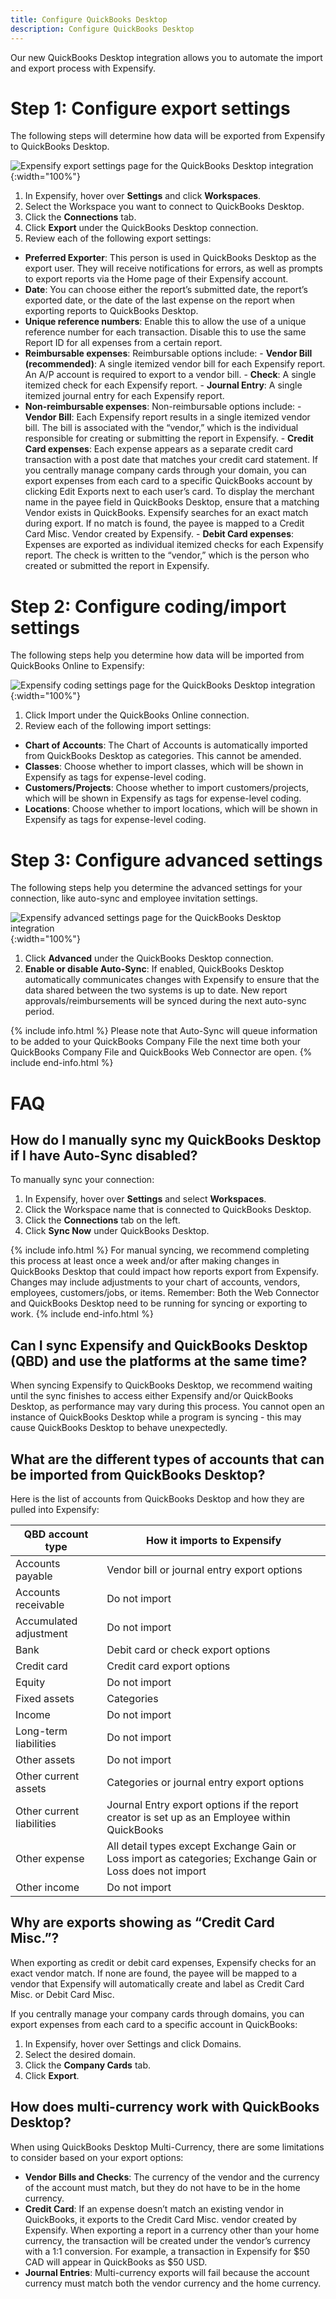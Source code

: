 ```yaml
---
title: Configure QuickBooks Desktop
description: Configure QuickBooks Desktop
---
```

Our new QuickBooks Desktop integration allows you to automate the import and export process with Expensify.

# Step 1: Configure export settings
The following steps will determine how data will be exported from Expensify to QuickBooks Desktop.

![Expensify export settings page for the QuickBooks Desktop integration](https://help.expensify.com/assets/images/quickbooks-desktop-export-settings.png){:width="100%"}

1. In Expensify, hover over **Settings** and click **Workspaces**.
2. Select the Workspace you want to connect to QuickBooks Desktop.
3. Click the **Connections** tab. 
4. Click **Export** under the QuickBooks Desktop connection.
5. Review each of the following export settings:
- **Preferred Exporter**: This person is used in QuickBooks Desktop as the export user. They will receive notifications for errors, as well as prompts to export reports via the Home page of their Expensify account.
- **Date**: You can choose either the report’s submitted date, the report’s exported date, or the date of the last expense on the report when exporting reports to QuickBooks Desktop.
- **Unique reference numbers**: Enable this to allow the use of a unique reference number for each transaction. Disable this to use the same Report ID for all expenses from a certain report.
- **Reimbursable expenses**: Reimbursable options include:
        - **Vendor Bill (recommended)**: A single itemized vendor bill for each Expensify report. An A/P account is required to export to a vendor bill.
        - **Check**: A single itemized check for each Expensify report.
        - **Journal Entry**: A single itemized journal entry for each Expensify report.
- **Non-reimbursable expenses**: Non-reimbursable options include:
        - **Vendor Bill**: Each Expensify report results in a single itemized vendor bill. The bill is associated with the “vendor,” which is the individual responsible for creating or submitting the report in Expensify.
        - **Credit Card expenses**: Each expense appears as a separate credit card transaction with a post date that matches your credit card statement. If you centrally manage company cards through your domain, you can export expenses from each card to a specific QuickBooks account by clicking Edit Exports next to each user’s card. To display the merchant name in the payee field in QuickBooks Desktop, ensure that a matching Vendor exists in QuickBooks. Expensify searches for an exact match during export. If no match is found, the payee is mapped to a Credit Card Misc. Vendor created by Expensify.
        - **Debit Card expenses**: Expenses are exported as individual itemized checks for each Expensify report. The check is written to the “vendor,” which is the person who created or submitted the report in Expensify.

# Step 2: Configure coding/import settings

The following steps help you determine how data will be imported from QuickBooks Online to Expensify:

![Expensify coding settings page for the QuickBooks Desktop integration](https://help.expensify.com/assets/images/quickbooks-desktop-coding-settings.png){:width="100%"}

1. Click Import under the QuickBooks Online connection.
2. Review each of the following import settings:
- **Chart of Accounts**: The Chart of Accounts is automatically imported from QuickBooks Desktop as categories. This cannot be amended.
- **Classes**: Choose whether to import classes, which will be shown in Expensify as tags for expense-level coding.
- **Customers/Projects**: Choose whether to import customers/projects, which will be shown in Expensify as tags for expense-level coding.
- **Locations**: Choose whether to import locations, which will be shown in Expensify as tags for expense-level coding.

# Step 3: Configure advanced settings

The following steps help you determine the advanced settings for your connection, like auto-sync and employee invitation settings.

![Expensify advanced settings page for the QuickBooks Desktop integration](https://help.expensify.com/assets/images/quickbooks-desktop-advanced-settings.png){:width="100%"}

1. Click **Advanced** under the QuickBooks Desktop connection.
2. **Enable or disable Auto-Sync**: If enabled, QuickBooks Desktop automatically communicates changes with Expensify to ensure that the data shared between the two systems is up to date. New report approvals/reimbursements will be synced during the next auto-sync period.

{% include info.html %}
Please note that Auto-Sync will queue information to be added to your QuickBooks Company File the next time both your QuickBooks Company File and QuickBooks Web Connector are open.
{% include end-info.html %}

# FAQ

## **How do I manually sync my QuickBooks Desktop if I have Auto-Sync disabled?**

To manually sync your connection: 

1. In Expensify, hover over **Settings** and select **Workspaces**. 
2. Click the Workspace name that is connected to QuickBooks Desktop.
3. Click the **Connections** tab on the left. 
4. Click **Sync Now** under QuickBooks Desktop.

{% include info.html %}
For manual syncing, we recommend completing this process at least once a week and/or after making changes in QuickBooks Desktop that could impact how reports export from Expensify. Changes may include adjustments to your chart of accounts, vendors, employees, customers/jobs, or items. Remember: Both the Web Connector and QuickBooks Desktop need to be running for syncing or exporting to work.
{% include end-info.html %}

## **Can I sync Expensify and QuickBooks Desktop (QBD) and use the platforms at the same time?**

When syncing Expensify to QuickBooks Desktop, we recommend waiting until the sync finishes to access either Expensify and/or QuickBooks Desktop, as performance may vary during this process. You cannot open an instance of QuickBooks Desktop while a program is syncing - this may cause QuickBooks Desktop to behave unexpectedly.

## **What are the different types of accounts that can be imported from QuickBooks Desktop?**

Here is the list of accounts from QuickBooks Desktop and how they are pulled into Expensify:

| QBD account type  | How it imports to Expensify |
| ------------- | ------------- |
| Accounts payable  | Vendor bill or journal entry export options  |
| Accounts receivable  | Do not import  |
| Accumulated adjustment  | Do not import  |
| Bank  | Debit card or check export options  |
| Credit card  | Credit card export options  |
| Equity  | Do not import  |
| Fixed assets  | Categories  |
| Income  | Do not import  |
| Long-term liabilities  | Do not import  |
| Other assets  | Do not import  |
| Other current assets  | Categories or journal entry export options  |
| Other current liabilities  | Journal Entry export options if the report creator is set up as an Employee within QuickBooks  |
| Other expense  | All detail types except Exchange Gain or Loss import as categories; Exchange Gain or Loss does not import  |
| Other income  | Do not import  |

## **Why are exports showing as “Credit Card Misc.”?**

When exporting as credit or debit card expenses, Expensify checks for an exact vendor match. If none are found, the payee will be mapped to a vendor that Expensify will automatically create and label as Credit Card Misc. or Debit Card Misc. 

If you centrally manage your company cards through domains, you can export expenses from each card to a specific account in QuickBooks:

1. In Expensify, hover over Settings and click Domains.
2. Select the desired domain.
3. Click the **Company Cards** tab. 
4. Click **Export**.

## **How does multi-currency work with QuickBooks Desktop?**

When using QuickBooks Desktop Multi-Currency, there are some limitations to consider based on your export options:

- **Vendor Bills and Checks**: The currency of the vendor and the currency of the account must match, but they do not have to be in the home currency.
- **Credit Card**: If an expense doesn’t match an existing vendor in QuickBooks, it exports to the Credit Card Misc. vendor created by Expensify. When exporting a report in a currency other than your home currency, the transaction will be created under the vendor’s currency with a 1:1 conversion. For example, a transaction in Expensify for $50 CAD will appear in QuickBooks as $50 USD.
- **Journal Entries**: Multi-currency exports will fail because the account currency must match both the vendor currency and the home currency.
